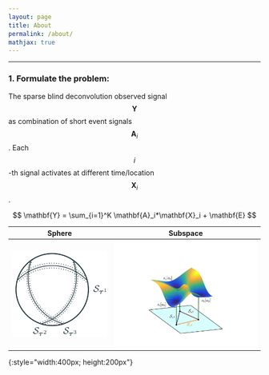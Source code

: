 ```yaml
---
layout: page
title: About
permalink: /about/
mathjax: true
---
```

---
### 1. Formulate the problem:
The sparse blind deconvolution observed signal $$\mathbf{Y}$$ as combination of short event signals $$\mathbf{A}_i$$. Each $$i$$-th signal activates at different time/location $$\mathbf{X}_i$$. 

$$
\mathbf{Y} = \sum_{i=1}^K \mathbf{A}_i*\mathbf{X}_i + \mathbf{E}
$$



Sphere            |  Subspace
:-------------------------:|:-------------------------:
![](/assets/fig_Staus1.png) | ![](/assets/fig_Staus2.png)
{:style="width:400px; height:200px"}



